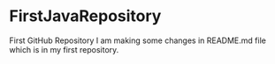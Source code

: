 # FirstJavaRepository
First GitHub Repository
I am making some changes in README.md file which is in my first repository. 

